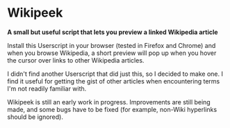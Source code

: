 # Wikipeek
**A small but useful script that lets you preview a linked Wikipedia article**

Install this Userscript in your browser (tested in Firefox and Chrome) and when you browse Wikipedia, a short preview will pop up when you hover
the cursor over links to other Wikipedia articles.

I didn't find another Userscript that did just this, so I decided to make one. I find it useful for getting the gist of other articles when encountering terms I'm not readily familiar with.

Wikipeek is still an early work in progress. Improvements are still being made, and some bugs have to be fixed (for example, non-Wiki hyperlinks should be ignored). 
